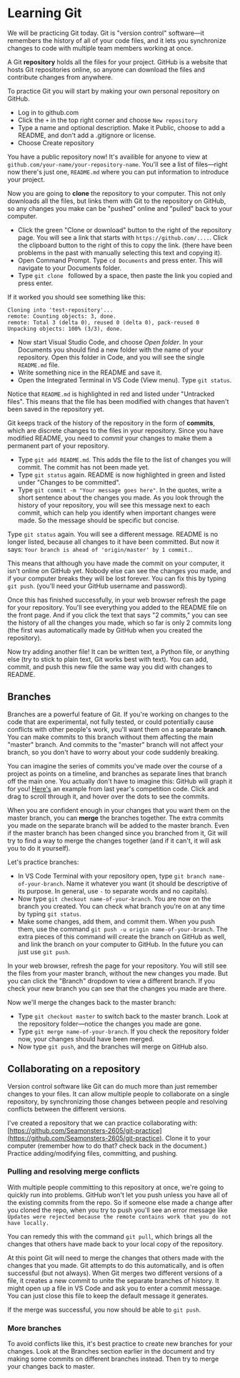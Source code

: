 # Learning Git

We will be practicing Git today. Git is "version control" software&mdash;it remembers the history of all of your code files, and it lets you synchronize changes to code with multiple team members working at once.

A Git **repository** holds all the files for your project. GitHub is a website that hosts Git repositories online, so anyone can download the files and contribute changes from anywhere.

To practice Git you will start by making your own personal repository on GitHub.

- Log in to github.com
- Click the `+` in the top right corner and choose `New repository`
- Type a name and optional description. Make it Public, choose to add a README, and don't add a .gitignore or license.
- Choose Create repository

You have a public repository now! It's availible for anyone to view at `github.com/your-name/your-repository-name`. You'll see a list of files&mdash;right now there's just one, `README.md` where you can put information to introduce your project.

Now you are going to **clone** the repository to your computer. This not only downloads all the files, but links them with Git to the repository on GitHub, so any changes you make can be "pushed" online and "pulled" back to your computer.

- Click the green "Clone or download" button to the right of the repository page. You will see a link that starts with `https://github.com/....`. Click the clipboard button to the right of this to copy the link. (there have been problems in the past with manually selecting this text and copying it).
- Open Command Prompt. Type `cd Documents` and press enter. This will navigate to your Documents folder.
- Type `git clone ` followed by a space, then paste the link you copied and press enter.

If it worked you should see something like this:

```
Cloning into 'test-repository'...
remote: Counting objects: 3, done.
remote: Total 3 (delta 0), reused 0 (delta 0), pack-reused 0
Unpacking objects: 100% (3/3), done.
```

- Now start Visual Studio Code, and choose *Open folder*. In your Documents you should find a new folder with the name of your repository. Open this folder in Code, and you will see the single `README.md` file.
- Write something nice in the README and save it.
- Open the Integrated Terminal in VS Code (View menu). Type `git status`.

Notice that `README.md` is highlighted in red and listed under "Untracked files". This means that the file has been modified with changes that haven't been saved in the repository yet.

Git keeps track of the history of the repository in the form of **commits**, which are discrete changes to the files in your repository. Since you have modified README, you need to *commit* your changes to make them a permanent part of your repository.

- Type `git add README.md`. This adds the file to the list of changes you will commit. The commit has not been made yet.
- Type `git status` again. README is now highlighted in green and listed under "Changes to be committed".
- Type `git commit -m "Your message goes here"`. In the quotes, write a short sentence about the changes you made. As you look through the history of your repository, you will see this message next to each commit, which can help you identify when important changes were made. So the message should be specific but concise.

Type `git status` again. You will see a different message. README is no longer listed, because all changes to it have been committed. But now it says: `Your branch is ahead of 'origin/master' by 1 commit.`.

This means that although you have made the commit on your computer, it isn't online on GitHub yet. Nobody else can see the changes you made, and if your computer breaks they will be lost forever. You can fix this by typing `git push`. (you'll need your GitHub username and password).

Once this has finished successfully, in your web browser refresh the page for your repository. You'll see everything you added to the README file on the front page. And if you click the text that says "2 commits," you can see the history of all the changes you made, which so far is only 2 commits long (the first was automatically made by GitHub when you created the repository).

Now try adding another file! It can be written text, a Python file, or anything else (try to stick to plain text, Git works best with text). You can add, commit, and push this new file the same way you did with changes to README.

## Branches

Branches are a powerful feature of Git. If you're working on changes to the code that are experimental, not fully tested, or could potentially cause conflicts with other people's work, you'll want them on a separate **branch**. You can make commits to this branch without them affecting the main "master" branch. And commits to the "master" branch will not affect your branch, so you don't have to worry about your code suddenly breaking.

You can imagine the series of commits you've made over the course of a project as points on a timeline, and branches as separate lines that branch off the main one. You actually don't have to imagine this: GitHub will graph it for you! [Here's](https://github.com/Seamonsters-2605/CompetitionBot2018/network) an example from last year's competition code. Click and drag to scroll through it, and hover over the dots to see the commits.

When you are confident enough in your changes that you want them on the master branch, you can **merge** the branches together. The extra commits you made on the separate branch will be added to the master branch. Even if the master branch has been changed since you branched from it, Git will try to find a way to merge the changes together (and if it can't, it will ask you to do it yourself).

Let's practice branches:

- In VS Code Terminal with your repository open, type `git branch name-of-your-branch`. Name it whatever you want (it should be descriptive of its purpose. In general, use `-` to separate words and no capitals).
- Now type `git checkout name-of-your-branch`. You are now on the branch you created. You can check what branch you're on at any time by typing `git status`.
- Make some changes, add them, and commit them. When you push them, use the command `git push -u origin name-of-your-branch`. The extra pieces of this command will create the branch on GitHub as well, and link the branch on your computer to GitHub. In the future you can just use `git push`.

In your web browser, refresh the page for your repository. You will still see the files from your master branch, without the new changes you made. But you can click the "Branch" dropdown to view a different branch. If you check your new branch you can see that the changes you made are there.

Now we'll merge the changes back to the master branch:

- Type `git checkout master` to switch back to the master branch. Look at the repository folder&mdash;notice the changes you made are gone.
- Type `git merge name-of-your-branch`. If you check the repository folder now, your changes should have been merged.
- Now type `git push`, and the branches will merge on GitHub also.

## Collaborating on a repository

Version control software like Git can do much more than just remember changes to your files. It can allow multiple people to collaborate on a single repository, by synchronizing those changes between people and resolving conflicts between the different versions.

I've created a repository that we can practice collaborating with: [https://github.com/Seamonsters-2605/git-practice](https://github.com/Seamonsters-2605/git-practice). Clone it to your computer (remember how to do that? check back in the document.) Practice adding/modifying files, committing, and pushing.

### Pulling and resolving merge conflicts

With multiple people committing to this repository at once, we're going to quickly run into problems. GitHub won't let you push unless you have all of the existing commits from the repo. So if someone else made a change after you cloned the repo, when you try to push you'll see an error message like `Updates were rejected because the remote contains work that you do not have locally.`

You can remedy this with the command `git pull`, which brings all the changes that others have made back to your local copy of the repository.

At this point Git will need to merge the changes that others made with the changes that you made. Git attempts to do this automatically, and is often successful (but not always). When Git merges two different versions of a file, it creates a new commit to unite the separate branches of history. It might open up a file in VS Code and ask you to enter a commit message. You can just close this file to keep the default message it generates.

If the merge was successful, you now should be able to `git push`.

### More branches

To avoid conflicts like this, it's best practice to create new branches for your changes. Look at the Branches section earlier in the document and try making some commits on different branches instead. Then try to merge your changes back to master.
